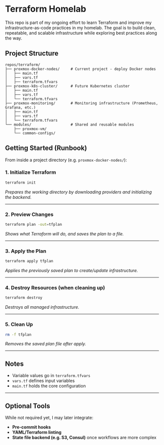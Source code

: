 # Terraform Homelab

This repo is part of my ongoing effort to learn Terraform and improve my infrastructure-as-code practices in my homelab. The goal is to build clean, repeatable, and scalable infrastructure while exploring best practices along the way.

## Project Structure

```
repos/terraform/
├── proxmox-docker-nodes/     # Current project - deploy Docker nodes
│   ├── main.tf
│   ├── vars.tf
│   ├── terraform.tfvars
├── proxmox-k8s-cluster/      # Future Kubernetes cluster
│   ├── main.tf
│   ├── vars.tf
│   └── terraform.tfvars
├── proxmox-monitoring/       # Monitoring infrastructure (Prometheus, Grafana, etc.)
│   ├── main.tf
│   ├── vars.tf
│   └── terraform.tfvars
└── modules/                  # Shared and reusable modules
    ├── proxmox-vm/
    └── common-configs/
```

## Getting Started (Runbook)

From inside a project directory (e.g. `proxmox-docker-nodes/`):

### 1. Initialize Terraform

```bash
terraform init
```

_Prepares the working directory by downloading providers and initializing the backend._

---

### 2. Preview Changes

```bash
terraform plan -out=tfplan
```

_Shows what Terraform will do, and saves the plan to a file._

---

### 3. Apply the Plan

```bash
terraform apply tfplan
```

_Applies the previously saved plan to create/update infrastructure._

---

### 4. Destroy Resources (when cleaning up)

```bash
terraform destroy
```

_Destroys all managed infrastructure._

---

### 5. Clean Up

```bash
rm -f tfplan
```

_Removes the saved plan file after apply._

---

## Notes

* Variable values go in `terraform.tfvars`
* `vars.tf` defines input variables
* `main.tf` holds the core configuration

---

## Optional Tools

While not required yet, I may later integrate:

* **Pre-commit hooks**
* **YAML/Terraform linting**
* **State file backend (e.g. S3, Consul)** once workflows are more complex
